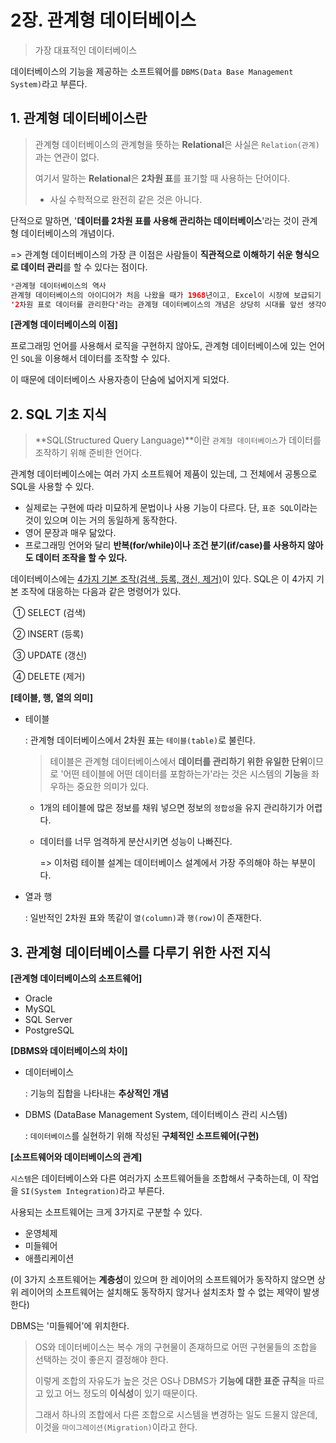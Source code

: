 # 2장. 관계형 데이터베이스

> 가장 대표적인 데이터베이스

데이터베이스의 기능을 제공하는 소프트웨어를 `DBMS(Data Base Management System)`라고 부른다.

## 1. 관계형 데이터베이스란

> 관계형 데이터베이스의 관계형을 뜻하는 **Relational**은 사실은 `Relation(관계)`과는 연관이 없다.
>
> 여기서 말하는 **Relational**은 **2차원 표**를 표기할 때 사용하는 단어이다.
>
> - 사실 수학적으로 완전히 같은 것은 아니다.

단적으로 말하면, '**데이터를 2차원 표를 사용해 관리하는 데이터베이스**'라는 것이 관계형 데이터베이스의 개념이다.

=> 관계형 데이터베이스의 가장 큰 이점은 사람들이 **직관적으로 이해하기 쉬운 형식으로 데이터 관리**를 할 수 있다는 점이다.

``` java
*관계형 데이터베이스의 역사
관계형 데이터베이스의 아이디어가 처음 나왔을 때가 1968년이고, Excel이 시장에 보급되기 시작한 것은 1980년대 들어서이다.
'2차원 표로 데이터를 관리한다'라는 관계형 데이터베이스의 개념은 상당히 시대를 앞선 생각이었다.
```

**[관계형 데이터베이스의 이점]**

프로그래밍 언어를 사용해서 로직을 구현하지 않아도, 관계형 데이터베이스에 있는 언어인 `SQL`을 이용해서 데이터를 조작할 수 있다. 

이 때문에 데이터베이스 사용자층이 단숨에 넓어지게 되었다.



## 2. SQL 기초 지식

> **SQL(Structured Query Language)**이란 `관계형 데이터베이스`가 데이터를 조작하기 위해 준비한 언어다.

관계형 데이터베이스에는 여러 가지 소프트웨어 제품이 있는데, 그 전체에서 공통으로 SQL을 사용할 수 있다.

- 실제로는 구현에 따라 미묘하게 문법이나 사용 기능이 다르다. 단, `표준 SQL`이라는 것이 있으며 이는 거의 동일하게 동작한다.
- 영어 문장과 매우 닮았다.
- 프로그래밍 언어와 달리 **반복(for/while)이나 조건 분기(if/case)를 사용하지 않아도 데이터 조작을 할 수 있다.**

데이터베이스에는 <u>4가지 기본 조작(검색, 등록, 갱신, 제거)</u>이 있다. SQL은 이 4가지 기본 조작에 대응하는 다음과 같은 명령어가 있다.

​	① SELECT (검색)

​	② INSERT (등록)

​	③ UPDATE (갱신)

​	④ DELETE (제거)

**[테이블, 행, 열의 의미]**

- 테이블

  : 관계형 데이터베이스에서 2차원 표는 `테이블(table)`로 불린다.

  > 테이블은 관계형 데이터베이스에서 **데이터를 관리하기 위한 유일한 단위**이므로 '어떤 테이블에 어떤 데이터를 포함하는가'라는 것은 시스템의 **기능**을 좌우하는 중요한 의미가 있다.

  - 1개의 테이블에 많은 정보를 채워 넣으면 정보의 `정합성`을 유지 관리하기가 어렵다.

  - 데이터를 너무 엄격하게 분산시키면 성능이 나빠진다.

    => 이처럼 테이블 설계는 데이터베이스 설계에서 가장 주의해야 하는 부분이다.

- 열과 행

  : 일반적인 2차원 표와 똑같이 `열(column)`과 `행(row)`이 존재한다.



## 3. 관계형 데이터베이스를 다루기 위한 사전 지식

**[관계형 데이터베이스의 소프트웨어]**

- Oracle
- MySQL
- SQL Server
- PostgreSQL

**[DBMS와 데이터베이스의 차이]**

- 데이터베이스

  : 기능의 집합을 나타내는 **추상적인 개념**

- DBMS (DataBase Management System, 데이터베이스 관리 시스템)

  : `데이터베이스`를 실현하기 위해 작성된 **구체적인 소프트웨어(구현)**

**[소프트웨어와 데이터베이스의 관계]**

`시스템`은 데이터베이스와 다른 여러가지 소프트웨어들을 조합해서 구축하는데, 이 작업을 `SI(System Integration)`라고 부른다.

사용되는 소프트웨어는 크게 3가지로 구분할 수 있다.

- 운영체제
- 미들웨어
- 애플리케이션

(이 3가지 소프트웨어는 **계층성**이 있으며 한 레이어의 소프트웨어가 동작하지 않으면 상위 레이어의 소프트웨어는 설치해도 동작하지 않거나 설치조차 할 수 없는 제약이 발생한다)

DBMS는 '미들웨어'에 위치한다.

> OS와 데이터베이스는 복수 개의 구현물이 존재하므로 어떤 구현물들의 조합을 선택하는 것이 좋은지 결정해야 한다.
>
> 이렇게 조합의 자유도가 높은 것은 OS나 DBMS가 **기능에 대한 표준 규칙**을 따르고 있고 어느 정도의 **이식성**이 있기 때문이다.
>
> 그래서 하나의 조합에서 다른 조합으로 시스템을 변경하는 일도 드물지 않은데, 이것을 `마이그레이션(Migration)`이라고 한다.



